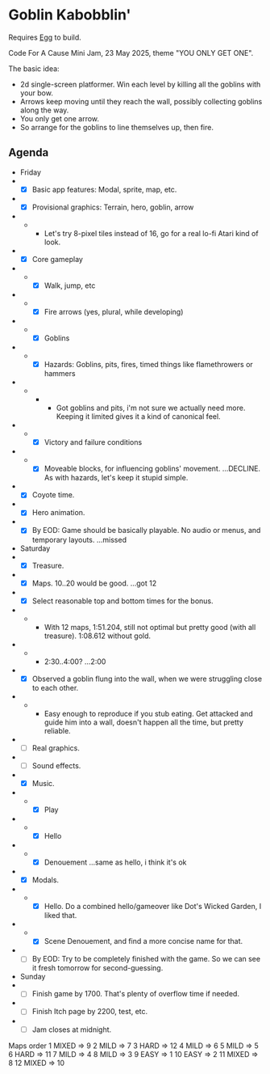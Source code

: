 # Goblin Kabobblin'

Requires [Egg](https://github.com/aksommerville/egg) to build.

Code For A Cause Mini Jam, 23 May 2025, theme "YOU ONLY GET ONE".

The basic idea:
- 2d single-screen platformer. Win each level by killing all the goblins with your bow.
- Arrows keep moving until they reach the wall, possibly collecting goblins along the way.
- You only get one arrow.
- So arrange for the goblins to line themselves up, then fire.

## Agenda

- Friday
- - [x] Basic app features: Modal, sprite, map, etc.
- - [x] Provisional graphics: Terrain, hero, goblin, arrow
- - - Let's try 8-pixel tiles instead of 16, go for a real lo-fi Atari kind of look.
- - [x] Core gameplay
- - - [x] Walk, jump, etc
- - - [x] Fire arrows (yes, plural, while developing)
- - - [x] Goblins
- - - [x] Hazards: Goblins, pits, fires, timed things like flamethrowers or hammers
- - - - Got goblins and pits, i'm not sure we actually need more. Keeping it limited gives it a kind of canonical feel.
- - - [x] Victory and failure conditions
- - - [x] Moveable blocks, for influencing goblins' movement. ...DECLINE. As with hazards, let's keep it stupid simple.
- - [x] Coyote time.
- - [x] Hero animation.
- - [x] By EOD: Game should be basically playable. No audio or menus, and temporary layouts. ...missed
- Saturday
- - [x] Treasure.
- - [x] Maps. 10..20 would be good. ...got 12
- - [x] Select reasonable top and bottom times for the bonus.
- - - With 12 maps, 1:51.204, still not optimal but pretty good (with all treasure). 1:08.612 without gold.
- - - 2:30..4:00? ...2:00
- - [x] Observed a goblin flung into the wall, when we were struggling close to each other.
- - - Easy enough to reproduce if you stub eating. Get attacked and guide him into a wall, doesn't happen all the time, but pretty reliable.
- - [ ] Real graphics.
- - [ ] Sound effects.
- - [x] Music.
- - - [x] Play
- - - [x] Hello
- - - [x] Denouement ...same as hello, i think it's ok
- - [x] Modals.
- - - [x] Hello. Do a combined hello/gameover like Dot's Wicked Garden, I liked that.
- - - [x] Scene Denouement, and find a more concise name for that.
- - [ ] By EOD: Try to be completely finished with the game. So we can see it fresh tomorrow for second-guessing.
- Sunday
- - [ ] Finish game by 1700. That's plenty of overflow time if needed.
- - [ ] Finish Itch page by 2200, test, etc.
- - [ ] Jam closes at midnight.

Maps order
1 MIXED => 9
2 MILD => 7
3 HARD => 12
4 MILD => 6
5 MILD => 5
6 HARD => 11
7 MILD => 4
8 MILD => 3
9 EASY => 1
10 EASY => 2
11 MIXED => 8
12 MIXED => 10
